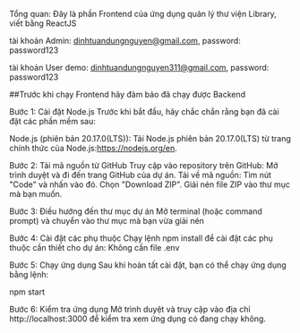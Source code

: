 Tổng quan: Đây là phần Frontend của ứng dụng quản lý thư viện Library, viết bằng ReactJS

tài khoản Admin: dinhtuandungnguyen@gmail.com, password: password123

tài khoản User demo: dinhtuandungnguyen311@gmail.com, password: password123

##Trước khi chạy Frontend hãy đảm bảo đã chạy được Backend

Bước 1: Cài đặt Node.js
Trước khi bắt đầu, hãy chắc chắn rằng bạn đã cài đặt các phần mềm sau:

Node.js (phiên bản 20.17.0(LTS)): Tải Node.js phiên bản 20.17.0(LTS) từ trang chính thức của Node.js:https://nodejs.org/en.

Bước 2: Tải mã nguồn từ GitHub
Truy cập vào repository trên GitHub: Mở trình duyệt và đi đến trang GitHub của dự án.
Tải về mã nguồn:
Tìm nút "Code" và nhấn vào đó.
Chọn "Download ZIP".
Giải nén file ZIP vào thư mục mà bạn muốn.

Bước 3: Điều hướng đến thư mục dự án
Mở terminal (hoặc command prompt) và chuyển vào thư mục mà bạn vừa giải nén

Bước 4: Cài đặt các phụ thuộc
Chạy lệnh npm install để cài đặt các phụ thuộc cần thiết cho dự án:
Không cần file .env

Bước 5: Chạy ứng dụng
Sau khi hoàn tất cài đặt, bạn có thể chạy ứng dụng bằng lệnh:

npm start

Bước 6: Kiểm tra ứng dụng
Mở trình duyệt và truy cập vào địa chỉ http://localhost:3000 để kiểm tra xem ứng dụng có đang chạy không.
